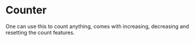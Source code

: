 # Counter

One can use this to count anything, comes with increasing, decreasing and resetting the count features.
